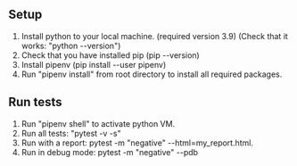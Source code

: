 ## Setup

1. Install python to your local machine. (required version 3.9) (Check that it works: "python --version")
2. Check that you have installed pip (pip --version)
3. Install pipenv (pip install --user pipenv)
4. Run "pipenv install" from root directory to install all required packages.

## Run tests

1. Run "pipenv shell" to activate python VM. 
2. Run all tests: "pytest -v -s"
3. Run with a report: pytest -m "negative" --html=my_report.html.
4. Run in debug mode: pytest -m "negative" --pdb